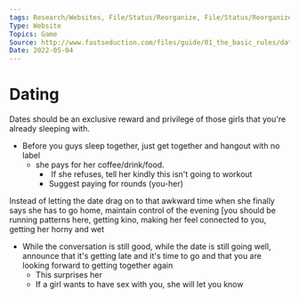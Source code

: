 ```yaml
---
tags: Research/Websites, File/Status/Reorganize, File/Status/Reorganize, File/Status/Recategorize, File/Status/Summarize, File/Status/Structuralize
Type: Website
Topics: Game
Source: http://www.fastseduction.com/files/guide/01_the_basic_rules/dating.html
Date: 2022-05-04
---
```



# Dating


Dates should be an exclusive reward and privilege of those girls that you're already sleeping with.
- Before you guys sleep together, just get together and hangout with no label
	- she pays for her coffee/drink/food.
		-  If she refuses, tell her kindly this isn't going to workout
		- Suggest paying for rounds (you-her)



Instead of letting the date drag on to that awkward time when she finally says she has to go home, maintain control of the evening [you should be running patterns here, getting kino, making her feel connected to you, getting her horny and wet

- While the conversation is still good, while the date is still going well, announce that it's getting late and it's time to go and that you are looking forward to getting together again
	- This surprises her
	- If a girl wants to have sex with you, she will let you know

